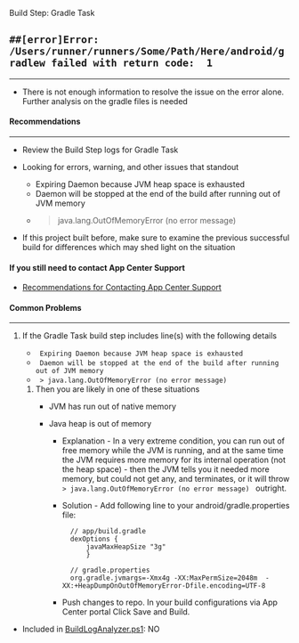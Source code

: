 Build Step: Gradle Task



## ``` ##[error]Error: /Users/runner/runners/Some/Path/Here/android/gradlew failed with return code:  1 ```
---


* There is not enough information to resolve the issue on the error alone. Further analysis on the gradle files is needed

#### Recommendations
---

* Review the Build Step logs for Gradle Task
* Looking for errors, warning, and other issues that standout
    - Expiring Daemon because JVM heap space is exhausted
    - Daemon will be stopped at the end of the build after running out of JVM memory
    - > java.lang.OutOfMemoryError (no error message)
    
* If this project built before, make sure to examine the previous successful build for differences which may shed light on the situation

#### If you still need to contact App Center Support
* [Recommendations for Contacting App Center Support](/AppCenterBuildLog/ContactingAppCenterSupport.html)

#### Common Problems
---
1. If the Gradle Task build step includes line(s) with the following details
    * ` Expiring Daemon because JVM heap space is exhausted` 
    * ` Daemon will be stopped at the end of the build after running out of JVM memory`
    * ` > java.lang.OutOfMemoryError (no error message)`

    
    1. Then you are likely in one of these situations        
        * JVM has run out of native memory
        * Java heap is out of memory
            * Explanation - In a very extreme condition, you can run out of free memory while the JVM is running, and at the same time the JVM requires more memory for its internal operation (not the heap space) - then the JVM tells you it needed more memory, but could not get any, and terminates, or it will throw  `> java.lang.OutOfMemoryError (no error message) ` outright.
        
            - Solution -  Add following line to your android/gradle.properties file:



                 
                   
                   
                    // app/build.gradle
                    dexOptions {
                        javaMaxHeapSize "3g"
                        }

                    // gradle.properties
                    org.gradle.jvmargs=-Xmx4g -XX:MaxPermSize=2048m  -XX:+HeapDumpOnOutOfMemoryError-Dfile.encoding=UTF-8
                    
            * Push changes to repo. In your build configurations via App Center portal Click Save and Build.          

                    

    

* Included in [BuildLogAnalyzer.ps1](https://github.com/tdevere/AppCenterBuildLog/blob/master/PowerShellScripts/BuildLogAnalyzer.ps1): NO